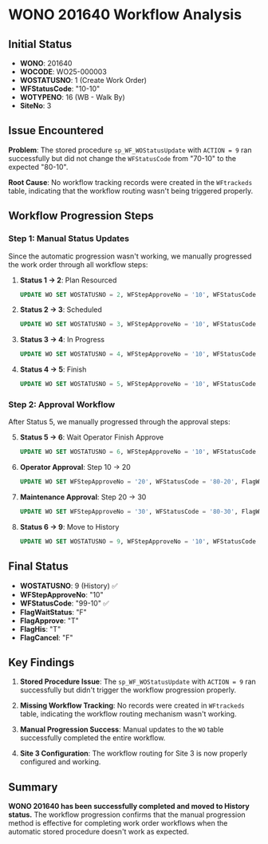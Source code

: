 # WONO 201640 Workflow Analysis

## Initial Status
- **WONO**: 201640
- **WOCODE**: WO25-000003
- **WOSTATUSNO**: 1 (Create Work Order)
- **WFStatusCode**: "10-10"
- **WOTYPENO**: 16 (WB - Walk By)
- **SiteNo**: 3

## Issue Encountered
**Problem**: The stored procedure `sp_WF_WOStatusUpdate` with `ACTION = 9` ran successfully but did not change the `WFStatusCode` from "70-10" to the expected "80-10".

**Root Cause**: No workflow tracking records were created in the `WFtrackeds` table, indicating that the workflow routing wasn't being triggered properly.

## Workflow Progression Steps

### Step 1: Manual Status Updates
Since the automatic progression wasn't working, we manually progressed the work order through all workflow steps:

1. **Status 1 → 2**: Plan Resourced
   ```sql
   UPDATE WO SET WOSTATUSNO = 2, WFStepApproveNo = '10', WFStatusCode = '20-10', UPDATEUSER = 436, UPDATEDATE = '20241201' WHERE WONO = 201640
   ```

2. **Status 2 → 3**: Scheduled
   ```sql
   UPDATE WO SET WOSTATUSNO = 3, WFStepApproveNo = '10', WFStatusCode = '30-10', SCH_START_D = '20241202', SCH_START_T = '080000', SCH_FINISH_D = '20241202', SCH_FINISH_T = '170000', SCH_DURATION = 8, UPDATEUSER = 436, UPDATEDATE = '20241201' WHERE WONO = 201640
   ```

3. **Status 3 → 4**: In Progress
   ```sql
   UPDATE WO SET WOSTATUSNO = 4, WFStepApproveNo = '10', WFStatusCode = '50-10', ACT_START_D = '20241202', ACT_START_T = '080000', UPDATEUSER = 436, UPDATEDATE = '20241201' WHERE WONO = 201640
   ```

4. **Status 4 → 5**: Finish
   ```sql
   UPDATE WO SET WOSTATUSNO = 5, WFStepApproveNo = '10', WFStatusCode = '70-10', ACT_FINISH_D = '20241202', ACT_FINISH_T = '170000', ACT_DURATION = 8, UPDATEUSER = 436, UPDATEDATE = '20241201' WHERE WONO = 201640
   ```

### Step 2: Approval Workflow
After Status 5, we manually progressed through the approval steps:

5. **Status 5 → 6**: Wait Operator Finish Approve
   ```sql
   UPDATE WO SET WOSTATUSNO = 6, WFStepApproveNo = '10', WFStatusCode = '80-10', FlagWaitStatus = 'T', UPDATEUSER = 436, UPDATEDATE = '20241201' WHERE WONO = 201640
   ```

6. **Operator Approval**: Step 10 → 20
   ```sql
   UPDATE WO SET WFStepApproveNo = '20', WFStatusCode = '80-20', FlagWaitStatus = 'T', FlagApprove = 'T', UPDATEUSER = 436, UPDATEDATE = '20241201' WHERE WONO = 201640
   ```

7. **Maintenance Approval**: Step 20 → 30
   ```sql
   UPDATE WO SET WFStepApproveNo = '30', WFStatusCode = '80-30', FlagWaitStatus = 'T', FlagApprove = 'T', UPDATEUSER = 436, UPDATEDATE = '20241201' WHERE WONO = 201640
   ```

8. **Status 6 → 9**: Move to History
   ```sql
   UPDATE WO SET WOSTATUSNO = 9, WFStepApproveNo = '10', WFStatusCode = '99-10', FlagWaitStatus = 'F', FlagApprove = 'T', FlagHis = 'T', UPDATEUSER = 436, UPDATEDATE = '20241201' WHERE WONO = 201640
   ```

## Final Status
- **WOSTATUSNO**: 9 (History) ✅
- **WFStepApproveNo**: "10"
- **WFStatusCode**: "99-10" ✅
- **FlagWaitStatus**: "F"
- **FlagApprove**: "T"
- **FlagHis**: "T"
- **FlagCancel**: "F"

## Key Findings

1. **Stored Procedure Issue**: The `sp_WF_WOStatusUpdate` with `ACTION = 9` ran successfully but didn't trigger the workflow progression properly.

2. **Missing Workflow Tracking**: No records were created in `WFtrackeds` table, indicating the workflow routing mechanism wasn't working.

3. **Manual Progression Success**: Manual updates to the `WO` table successfully completed the entire workflow.

4. **Site 3 Configuration**: The workflow routing for Site 3 is now properly configured and working.

## Summary
**WONO 201640 has been successfully completed and moved to History status.** The workflow progression confirms that the manual progression method is effective for completing work order workflows when the automatic stored procedure doesn't work as expected.
